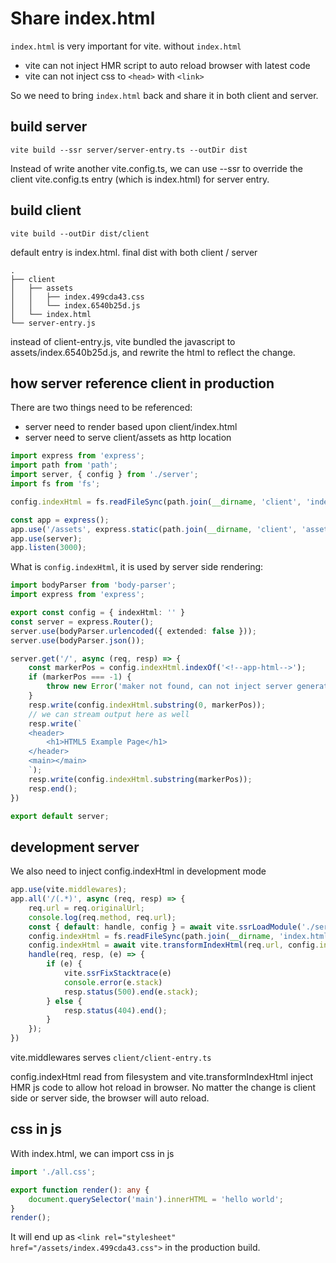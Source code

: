 # Share index.html

`index.html` is very important for vite. without `index.html`

* vite can not inject HMR script to auto reload browser with latest code
* vite can not inject css to `<head>` with `<link>`

So we need to bring `index.html` back and share it in both client and server.

## build server

```
vite build --ssr server/server-entry.ts --outDir dist
```

Instead of write another vite.config.ts, we can use --ssr to override the client vite.config.ts entry (which is index.html) for server entry.

## build client

```
vite build --outDir dist/client
```

default entry is index.html. final dist with both client / server


```
.
├── client
│   ├── assets
│   │   ├── index.499cda43.css
│   │   └── index.6540b25d.js
│   └── index.html
└── server-entry.js
```

instead of client-entry.js, vite bundled the javascript to assets/index.6540b25d.js, and rewrite the html to reflect the change.

## how server reference client in production

There are two things need to be referenced:

* server need to render based upon client/index.html
* server need to serve client/assets as http location

```ts
import express from 'express';
import path from 'path';
import server, { config } from './server';
import fs from 'fs';

config.indexHtml = fs.readFileSync(path.join(__dirname, 'client', 'index.html'), 'utf-8');

const app = express();
app.use('/assets', express.static(path.join(__dirname, 'client', 'assets')));
app.use(server);
app.listen(3000);
```

What is `config.indexHtml`, it is used by server side rendering:

```ts
import bodyParser from 'body-parser';
import express from 'express';

export const config = { indexHtml: '' }
const server = express.Router();
server.use(bodyParser.urlencoded({ extended: false }));
server.use(bodyParser.json());

server.get('/', async (req, resp) => {
    const markerPos = config.indexHtml.indexOf('<!--app-html-->');
    if (markerPos === -1) {
        throw new Error('maker not found, can not inject server generated content');
    }
    resp.write(config.indexHtml.substring(0, markerPos));
    // we can stream output here as well
    resp.write(`
    <header>
        <h1>HTML5 Example Page</h1>
    </header>
    <main></main>
    `);
    resp.write(config.indexHtml.substring(markerPos));
    resp.end();
})

export default server;
```

## development server

We also need to inject config.indexHtml in development mode

```ts
app.use(vite.middlewares);
app.all('/(.*)', async (req, resp) => {
    req.url = req.originalUrl;
    console.log(req.method, req.url);
    const { default: handle, config } = await vite.ssrLoadModule('./server/server.ts');
    config.indexHtml = fs.readFileSync(path.join(__dirname, 'index.html'), 'utf-8');
    config.indexHtml = await vite.transformIndexHtml(req.url, config.indexHtml);
    handle(req, resp, (e) => {
        if (e) {
            vite.ssrFixStacktrace(e)
            console.error(e.stack)
            resp.status(500).end(e.stack);
        } else {
            resp.status(404).end();
        }
    });
})
```

vite.middlewares serves `client/client-entry.ts`

config.indexHtml read from filesystem and vite.transformIndexHtml inject HMR js code to allow hot reload in browser. No matter the change is client side or server side, the browser will auto reload.

## css in js

With index.html, we can import css in js

```ts
import './all.css';

export function render(): any {
    document.querySelector('main').innerHTML = 'hello world';
}
render();
```

It will end up as `<link rel="stylesheet" href="/assets/index.499cda43.css">` in the production build.
